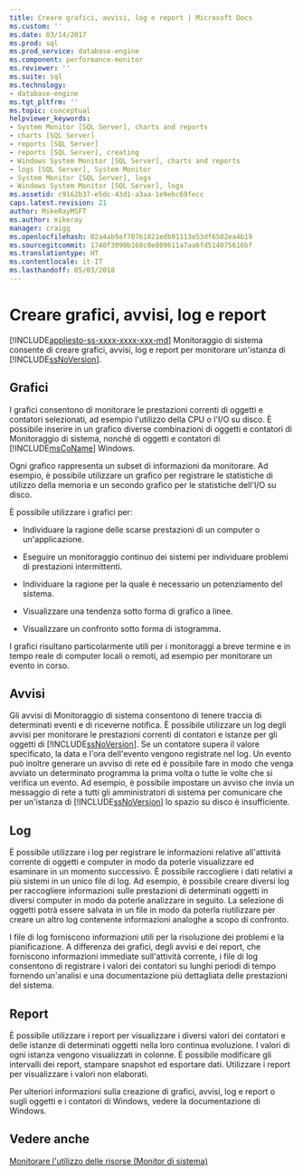 ```yaml
---
title: Creare grafici, avvisi, log e report | Microsoft Docs
ms.custom: ''
ms.date: 03/14/2017
ms.prod: sql
ms.prod_service: database-engine
ms.component: performance-monitor
ms.reviewer: ''
ms.suite: sql
ms.technology:
- database-engine
ms.tgt_pltfrm: ''
ms.topic: conceptual
helpviewer_keywords:
- System Monitor [SQL Server], charts and reports
- charts [SQL Server]
- reports [SQL Server]
- reports [SQL Server], creating
- Windows System Monitor [SQL Server], charts and reports
- logs [SQL Server], System Monitor
- System Monitor [SQL Server], logs
- Windows System Monitor [SQL Server], logs
ms.assetid: c9162b37-e5dc-43d1-a3aa-1e9ebc69fecc
caps.latest.revision: 21
author: MikeRayMSFT
ms.author: mikeray
manager: craigg
ms.openlocfilehash: 02a4ab9af70761821edb91113e53df6502ea4b19
ms.sourcegitcommit: 1740f3090b168c0e809611a7aa6fd514075616bf
ms.translationtype: HT
ms.contentlocale: it-IT
ms.lasthandoff: 05/03/2018
---
```

# <a name="create-charts-alerts-logs-and-reports"></a>Creare grafici, avvisi, log e report
[!INCLUDE[appliesto-ss-xxxx-xxxx-xxx-md](../../includes/appliesto-ss-xxxx-xxxx-xxx-md.md)]
  Monitoraggio di sistema consente di creare grafici, avvisi, log e report per monitorare un'istanza di [!INCLUDE[ssNoVersion](../../includes/ssnoversion-md.md)].  
  
## <a name="charts"></a>Grafici  
 I grafici consentono di monitorare le prestazioni correnti di oggetti e contatori selezionati, ad esempio l'utilizzo della CPU o l'I/O su disco. È possibile inserire in un grafico diverse combinazioni di oggetti e contatori di Monitoraggio di sistema, nonché di oggetti e contatori di [!INCLUDE[msCoName](../../includes/msconame-md.md)] Windows.  
  
 Ogni grafico rappresenta un subset di informazioni da monitorare. Ad esempio, è possibile utilizzare un grafico per registrare le statistiche di utilizzo della memoria e un secondo grafico per le statistiche dell'I/O su disco.  
  
 È possibile utilizzare i grafici per:  
  
-   Individuare la ragione delle scarse prestazioni di un computer o un'applicazione.  
  
-   Eseguire un monitoraggio continuo dei sistemi per individuare problemi di prestazioni intermittenti.  
  
-   Individuare la ragione per la quale è necessario un potenziamento del sistema.  
  
-   Visualizzare una tendenza sotto forma di grafico a linee.  
  
-   Visualizzare un confronto sotto forma di istogramma.  
  
 I grafici risultano particolarmente utili per i monitoraggi a breve termine e in tempo reale di computer locali o remoti, ad esempio per monitorare un evento in corso.  
  
## <a name="alerts"></a>Avvisi  
 Gli avvisi di Monitoraggio di sistema consentono di tenere traccia di determinati eventi e di riceverne notifica. È possibile utilizzare un log degli avvisi per monitorare le prestazioni correnti di contatori e istanze per gli oggetti di [!INCLUDE[ssNoVersion](../../includes/ssnoversion-md.md)]. Se un contatore supera il valore specificato, la data e l'ora dell'evento vengono registrate nel log. Un evento può inoltre generare un avviso di rete ed è possibile fare in modo che venga avviato un determinato programma la prima volta o tutte le volte che si verifica un evento. Ad esempio, è possibile impostare un avviso che invia un messaggio di rete a tutti gli amministratori di sistema per comunicare che per un'istanza di [!INCLUDE[ssNoVersion](../../includes/ssnoversion-md.md)] lo spazio su disco è insufficiente.  
  
## <a name="logs"></a>Log  
 È possibile utilizzare i log per registrare le informazioni relative all'attività corrente di oggetti e computer in modo da poterle visualizzare ed esaminare in un momento successivo. È possibile raccogliere i dati relativi a più sistemi in un unico file di log. Ad esempio, è possibile creare diversi log per raccogliere informazioni sulle prestazioni di determinati oggetti in diversi computer in modo da poterle analizzare in seguito. La selezione di oggetti potrà essere salvata in un file in modo da poterla riutilizzare per creare un altro log contenente informazioni analoghe a scopo di confronto.  
  
 I file di log forniscono informazioni utili per la risoluzione dei problemi e la pianificazione. A differenza dei grafici, degli avvisi e dei report, che forniscono informazioni immediate sull'attività corrente, i file di log consentono di registrare i valori dei contatori su lunghi periodi di tempo fornendo un'analisi e una documentazione più dettagliata delle prestazioni del sistema.  
  
## <a name="reports"></a>Report  
 È possibile utilizzare i report per visualizzare i diversi valori dei contatori e delle istanze di determinati oggetti nella loro continua evoluzione. I valori di ogni istanza vengono visualizzati in colonne. È possibile modificare gli intervalli dei report, stampare snapshot ed esportare dati. Utilizzare i report per visualizzare i valori non elaborati.  
  
 Per ulteriori informazioni sulla creazione di grafici, avvisi, log e report o sugli oggetti e i contatori di Windows, vedere la documentazione di Windows.  
  
## <a name="see-also"></a>Vedere anche  
 [Monitorare l'utilizzo delle risorse &#40;Monitor di sistema&#41;](../../relational-databases/performance-monitor/monitor-resource-usage-system-monitor.md)  
  
  
